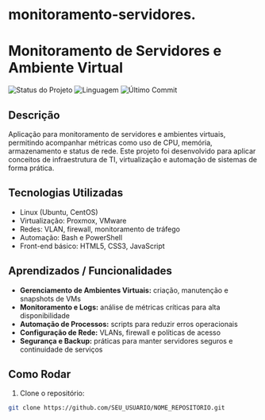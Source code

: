 # monitoramento-servidores.

# Monitoramento de Servidores e Ambiente Virtual

![Status do Projeto](https://img.shields.io/badge/status-em%20desenvolvimento-yellow)
![Linguagem](https://img.shields.io/badge/Linguagem-Bash-blue)
![Último Commit](https://img.shields.io/github/last-commit/SEU_USUARIO/NOME_REPOSITORIO)

## Descrição
Aplicação para monitoramento de servidores e ambientes virtuais, permitindo acompanhar métricas como uso de CPU, memória, armazenamento e status de rede. Este projeto foi desenvolvido para aplicar conceitos de infraestrutura de TI, virtualização e automação de sistemas de forma prática.

## Tecnologias Utilizadas
- Linux (Ubuntu, CentOS)  
- Virtualização: Proxmox, VMware  
- Redes: VLAN, firewall, monitoramento de tráfego  
- Automação: Bash e PowerShell  
- Front-end básico: HTML5, CSS3, JavaScript  

## Aprendizados / Funcionalidades
- **Gerenciamento de Ambientes Virtuais:** criação, manutenção e snapshots de VMs  
- **Monitoramento e Logs:** análise de métricas críticas para alta disponibilidade  
- **Automação de Processos:** scripts para reduzir erros operacionais  
- **Configuração de Rede:** VLANs, firewall e políticas de acesso  
- **Segurança e Backup:** práticas para manter servidores seguros e continuidade de serviços  

## Como Rodar
1. Clone o repositório:
```bash
git clone https://github.com/SEU_USUARIO/NOME_REPOSITORIO.git
